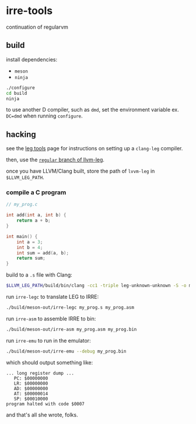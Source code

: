 # irre-tools
continuation of regularvm

## build

install dependencies:
+ `meson`
+ `ninja`

```sh
./configure
cd build
ninja
```

to use another D compiler, such as `dmd`, set the environment variable ex. `DC=dmd` when running `configure`.

## hacking

see the [leg tools](doc/leg_tools.org) page for instructions on setting up a `clang-leg` compiler.

then, use the [`regular` branch of llvm-leg](https://github.com/xdrie/llvm-leg/tree/regular).

once you have LLVM/Clang built, store the path of `lvvm-leg` in `$LLVM_LEG_PATH`.

### compile a C program

```c
// my_prog.c

int add(int a, int b) {
    return a + b;
}

int main() {
    int a = 3;
    int b = 4;
    int sum = add(a, b);
    return sum;
}

```

build to a `.s` file with Clang:
```sh
$LLVM_LEG_PATH/build/bin/clang -cc1 -triple leg-unknown-unknown -S -o my_prog.s my_prog.c
```

run `irre-legc` to translate LEG to IRRE:
```sh
./build/meson-out/irre-legc my_prog.s my_prog.asm
```

run `irre-asm` to assemble IRRE to bin:
```sh
./build/meson-out/irre-asm my_prog.asm my_prog.bin
```

run `irre-emu` to run in the emulator:
```sh
./build/meson-out/irre-emu --debug my_prog.bin
```

which should output something like:

```
... long register dump ...
   PC: $00000000
   LR: $00000000
   AD: $00000000
   AT: $00000014
   SP: $00010000
program halted with code $0007
```

and that's all she wrote, folks.
